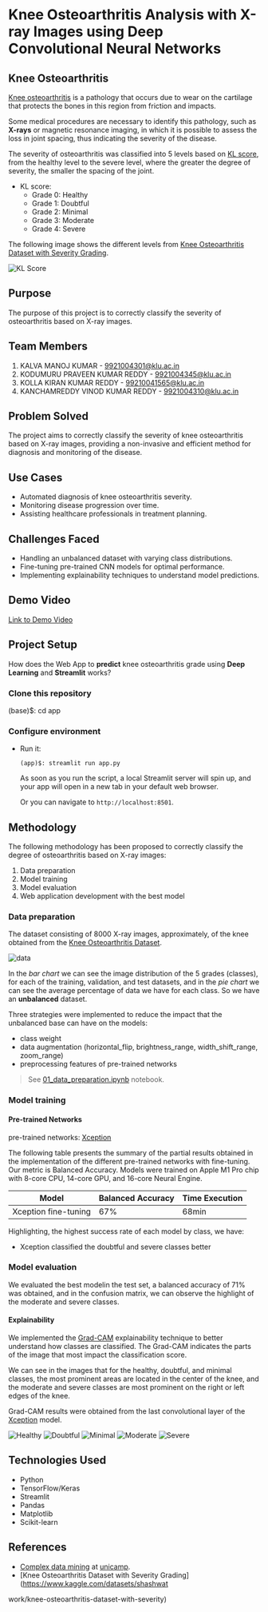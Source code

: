 
# Knee Osteoarthritis Analysis with X-ray Images using Deep Convolutional Neural Networks

## Knee Osteoarthritis

[Knee osteoarthritis](https://en.wikipedia.org/wiki/Knee_arthritis) is a pathology that occurs due to wear on the cartilage that protects the bones in this region from friction and impacts.

Some medical procedures are necessary to identify this pathology, such as **X-rays** or magnetic resonance imaging, in which it is possible to assess the loss in joint spacing, thus indicating the severity of the disease.

The severity of osteoarthritis was classified into 5 levels based on [KL score](https://www.ncbi.nlm.nih.gov/pmc/articles/PMC4925407/), from the healthy level to the severe level, where the greater the degree of severity, the smaller the spacing of the joint.

- KL score:
    - Grade 0: Healthy
    - Grade 1: Doubtful 
    - Grade 2: Minimal 
    - Grade 3: Moderate 
    - Grade 4: Severe

The following image shows the different levels from [Knee Osteoarthritis Dataset with Severity Grading](https://www.kaggle.com/datasets/shashwatwork/knee-osteoarthritis-dataset-with-severity).

![KL Score](assets/kl-score.png)

## Purpose

The purpose of this project is to correctly classify the severity of osteoarthritis based on X-ray images.

## Team Members

1. KALVA MANOJ KUMAR - 9921004301@klu.ac.in
2. KODUMURU PRAVEEN KUMAR REDDY - 9921004345@klu.ac.in
3. KOLLA KIRAN KUMAR REDDY - 99210041565@klu.ac.in
4. KANCHAMREDDY VINOD KUMAR REDDY - 9921004310@klu.ac.in

## Problem Solved

The project aims to correctly classify the severity of knee osteoarthritis based on X-ray images, providing a non-invasive and efficient method for diagnosis and monitoring of the disease.

## Use Cases

- Automated diagnosis of knee osteoarthritis severity.
- Monitoring disease progression over time.
- Assisting healthcare professionals in treatment planning.

## Challenges Faced

- Handling an unbalanced dataset with varying class distributions.
- Fine-tuning pre-trained CNN models for optimal performance.
- Implementing explainability techniques to understand model predictions.

## Demo Video

[Link to Demo Video](https://www.youtube.com/watch?v=your-demo-video-id)


## Project Setup

How does the Web App to **predict** knee osteoarthritis grade using **Deep Learning** and **Streamlit** works?

### Clone this repository

(base)$: cd app

### Configure environment

- Run it:

    ```shell
    (app)$: streamlit run app.py
    ```

    As soon as you run the script, a local Streamlit server will spin up, and your app will open in a new tab in your default web browser.

    Or you can navigate to `http://localhost:8501`.

## Methodology

The following methodology has been proposed to correctly classify the degree of osteoarthritis based on X-ray images:

1. Data preparation
2. Model training
3. Model evaluation
4. Web application development with the best model

### Data preparation

The dataset consisting of 8000 X-ray images, approximately, of the knee obtained from the [Knee Osteoarthritis Dataset](https://www.kaggle.com/datasets/shashwatwork/knee-osteoarthritis-dataset-with-severity).

![data](assets/data.png)

In the *bar chart* we can see the image distribution of the 5 grades (classes), for each of the training, validation, and test datasets, and in the *pie chart* we can see the average percentage of data we have for each class. So we have an **unbalanced** dataset.

Three strategies were implemented to reduce the impact that the unbalanced base can have on the models:

- class weight
- data augmentation (horizontal_flip, brightness_range, width_shift_range, zoom_range)
- preprocessing features of pre-trained networks

> See [01_data_preparation.ipynb](src/01_data_preparation.ipynb) notebook.

### Model training

#### Pre-trained Networks

pre-trained networks: [Xception](https://arxiv.org/abs/1610.02357)

The following table presents the summary of the partial results obtained in the implementation of the different pre-trained networks with fine-tuning. Our metric is Balanced Accuracy. Models were trained on Apple M1 Pro chip with 8-core CPU, 14-core GPU, and 16-core Neural Engine.

| Model               | Balanced Accuracy | Time Execution |
| --------------------| ----------------- | -------------- |
| Xception fine-tuning| 67%               | 68min          |


Highlighting, the highest success rate of each model by class, we have:

- Xception classified the doubtful and severe classes better

### Model evaluation

We evaluated the best modelin the test set, a balanced accuracy of 71% was obtained, and in the confusion matrix, we can observe the highlight of the moderate and severe classes.

#### Explainability

We implemented the [Grad-CAM](https://arxiv.org/abs/1610.02391) explainability technique to better understand how classes are classified. The Grad-CAM indicates the parts of the image that most impact the classification score.

We can see in the images that for the healthy, doubtful, and minimal classes, the most prominent areas are located in the center of the knee, and the moderate and severe classes are most prominent on the right or left edges of the knee.

Grad-CAM results were obtained from the last convolutional layer of the [Xception](src/02_model_xception.ipynb) model.

![Healthy](assets/Healthy.png)
![Doubtful](assets/Doubtful.png)
![Minimal](assets/Minimal.png)
![Moderate](assets/Moderate.png)
![Severe](assets/Severe.png)

## Technologies Used

- Python
- TensorFlow/Keras
- Streamlit
- Pandas
- Matplotlib
- Scikit-learn


## References

- [Complex data mining](https://www.ic.unicamp.br/~mdc/) at [unicamp](https://www.unicamp.br/unicamp/).
- [Knee Osteoarthritis Dataset with Severity Grading](https://www.kaggle.com/datasets/shashwat

work/knee-osteoarthritis-dataset-with-severity)
